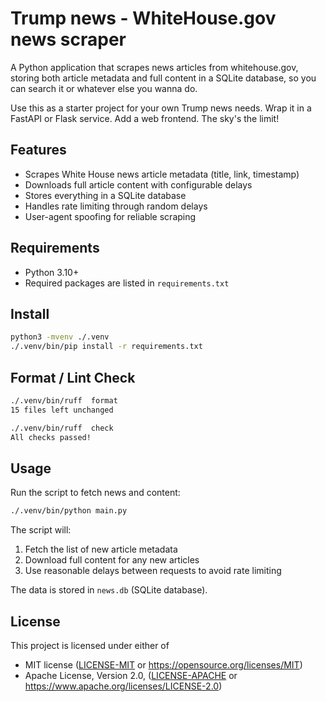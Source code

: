 # Trump news - WhiteHouse.gov news scraper

A Python application that scrapes news articles from whitehouse.gov, storing
both article metadata and full content in a SQLite database, so you can search
it or whatever else you wanna do.

Use this as a starter project for your own Trump news needs. Wrap it in a
FastAPI or Flask service. Add a web frontend. The sky's the limit!

## Features

- Scrapes White House news article metadata (title, link, timestamp)
- Downloads full article content with configurable delays
- Stores everything in a SQLite database
- Handles rate limiting through random delays
- User-agent spoofing for reliable scraping

## Requirements

- Python 3.10+
- Required packages are listed in `requirements.txt`

## Install

```bash
python3 -mvenv ./.venv
./.venv/bin/pip install -r requirements.txt
```

## Format / Lint Check

```bash
./.venv/bin/ruff  format
15 files left unchanged

./.venv/bin/ruff  check
All checks passed!
```

## Usage

Run the script to fetch news and content:

```bash
./.venv/bin/python main.py
```

The script will:
1. Fetch the list of new article metadata
2. Download full content for any new articles
3. Use reasonable delays between requests to avoid rate limiting

The data is stored in `news.db` (SQLite database).

## License

This project is licensed under either of

 * MIT license ([LICENSE-MIT](LICENSE-MIT) or
   https://opensource.org/licenses/MIT)
 * Apache License, Version 2.0, ([LICENSE-APACHE](LICENSE-APACHE) or
   https://www.apache.org/licenses/LICENSE-2.0)
